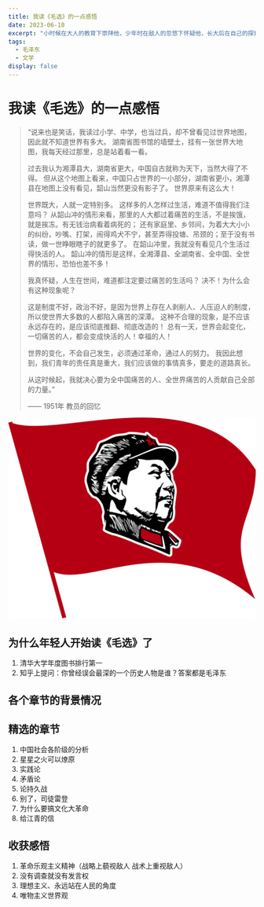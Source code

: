 ```yaml
---
title: 我读《毛选》的一点感悟
date: 2023-06-10
excerpt: "小时候在大人的教育下崇拜他，少年时在敌人的忽悠下怀疑他，长大后在自己的探索中敬佩他"
tags:
  - 毛泽东
  - 文学
display: false
---
```


# 我读《毛选》的一点感悟

> “说来也是笑话，我读过小学、中学，也当过兵，却不曾看见过世界地图，因此就不知道世界有多大。
> 湖南省图书馆的墙壁土，挂有一张世界大地图，我每天经过那里，总是站着看一看。
>
> 过去我认为湘潭县大，湖南省更大，中国自古就称为天下，当然大得了不得。
> 但从这个地图上看来，中国只占世界的一小部分，湖南省更小，湘潭县在地图上没有看见，韶山当然更没有影子了。
> 世界原来有这么大！
>
> 世界既大，人就一定特别多。
> 这样多的人怎样过生活，难道不值得我们注意吗？
> 从韶山冲的情形来看，那里的人大都过着痛苦的生活，不是挨饿，就是挨冻。有无钱治病看着病死的；
> 还有家庭里、乡邻间，为着大大小小的纠纷，吵嘴、打架，闹得鸡犬不宁，甚至弄得投塘、吊颈的；至于没有书读，做一世睁眼瞎子的就更多了。
> 在韶山冲里，我就没有看见几个生活过得快活的人。
> 韶山冲的情形是这样，全湘潭县、全湖南省、全中国、全世界的情形，恐怕也差不多！
>
> 我真怀疑，人生在世间，难道都注定要过痛苦的生活吗？
> 决不！为什么会有这种现象呢？
>
> 这是制度不好，政治不好，是因为世界上存在人剥削人、人压迫人的制度，所以使世界大多数的人都陷入痛苦的深潭。
> 这种不合理的现象，是不应该永远存在的，是应该彻底推翻、彻底改造的！
> 总有一天，世界会起变化，一切痛苦的人，都会变成快活的人！幸福的人！
>
> 世界的变化，不会自己发生，必须通过革命，通过人的努力。
> 我因此想到，我们青年的责任真是重大，我们应该做的事情真多，要走的道路真长。
>
> 从这时候起，我就决心要为全中国痛苦的人、全世界痛苦的人贡献自己全部的力量。”
>
> —— 1951年 教员的回忆

![Maoflag.png](..%2Fpublic%2Fpost%2Fmaoism%2FMaoflag.png)

## 为什么年轻人开始读《毛选》了

1. 清华大学年度图书排行第一
2. 知乎上提问：你曾经误会最深的一个历史人物是谁？答案都是毛泽东

## 各个章节的背景情况

## 精选的章节

1. 中国社会各阶级的分析
2. 星星之火可以燎原
3. 实践论
4. 矛盾论
5. 论持久战
6. 别了，司徒雷登
7. 为什么要搞文化大革命
8. 给江青的信

## 收获感悟

1. 革命乐观主义精神（战略上藐视敌人 战术上重视敌人）
2. 没有调查就没有发言权
3. 理想主义、永远站在人民的角度
4. 唯物主义世界观